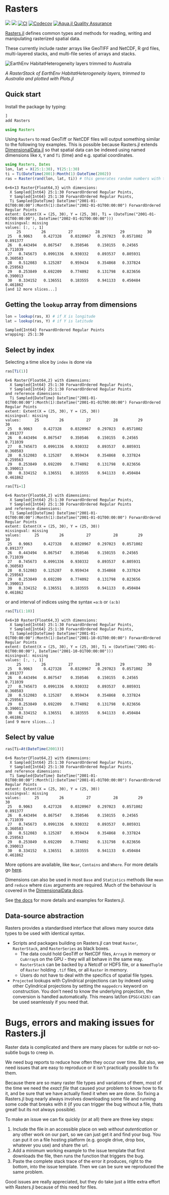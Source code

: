 # Rasters

[![](https://img.shields.io/badge/docs-stable-blue.svg)](https://rafaqz.github.io/Rasters.jl/stable)
[![](https://img.shields.io/badge/docs-dev-blue.svg)](https://rafaqz.github.io/Rasters.jl/dev)
[![CI](https://github.com/rafaqz/Rasters.jl/actions/workflows/ci.yml/badge.svg)](https://github.com/rafaqz/Rasters.jl/actions/workflows/ci.yml)
[![Codecov](https://codecov.io/gh/rafaqz/Rasters.jl/branch/main/graph/badge.svg)](https://codecov.io/gh/rafaqz/Rasters.jl)
[![Aqua.jl Quality Assurance](https://img.shields.io/badge/Aquajl-%F0%9F%8C%A2-aqua.svg)](https://github.com/JuliaTesting/Aqua.jl)

[Rasters.jl](https://rafaqz.github.io/Rasters.jl/dev) defines common types and methods for reading, writing and
manipulating rasterized spatial data. 

These currently include raster arrays like GeoTIFF and NetCDF, R grd files, 
multi-layered stacks, and multi-file series of arrays and stacks. 

![EarthEnv HabitatHeterogeneity layers trimmed to Australia](https://rafaqz.github.io/Rasters.jl/stable/trim_example_after.png)

_A RasterStack of EarthEnv HabitatHeterogeneity layers, trimmed to Australia and plotted with Plots.jl_

## Quick start
Install the package by typing:

```julia
]
add Rasters
```

```julia
using Rasters
```

Using `Rasters` to read GeoTiff or NetCDF files will output something similar to the
following toy examples. This is possible because Rasters.jl extends
[DimensionalData.jl](https://github.com/rafaqz/DimensionalData.jl) so that
spatial data can be indexed using named dimensions like `X`, `Y` and `Ti` (time)
and e.g. spatial coordinates.

```julia
using Rasters, Dates
lon, lat = X(25:1:30), Y(25:1:30)
ti = Ti(DateTime(2001):Month(1):DateTime(2002))
ras = Raster(rand(lon, lat, ti)) # this generates random numbers with the dimensions given
```
```
6×6×13 Raster{Float64,3} with dimensions: 
  X Sampled{Int64} 25:1:30 ForwardOrdered Regular Points,
  Y Sampled{Int64} 25:1:30 ForwardOrdered Regular Points,
  Ti Sampled{DateTime} DateTime("2001-01-01T00:00:00"):Month(1):DateTime("2002-01-01T00:00:00") ForwardOrdered Regular Points
extent: Extent(X = (25, 30), Y = (25, 30), Ti = (DateTime("2001-01-01T00:00:00"), DateTime("2002-01-01T00:00:00")))
missingval: missing
values: [:, :, 1]
     25         26          27          28         29          30
 25   0.9063     0.427328    0.0320967   0.297023   0.0571002   0.891377
 26   0.443494   0.867547    0.350546    0.150155   0.24565     0.711039
 27   0.745673   0.0991336   0.930332    0.893537   0.805931    0.360583
 28   0.512083   0.125287    0.959434    0.354868   0.337824    0.259563
 29   0.253849   0.692209    0.774092    0.131798   0.823656    0.390013
 30   0.334152   0.136551    0.183555    0.941133   0.450484    0.461862
[and 12 more slices...]
```

## Getting the `lookup` array from dimensions

```julia
lon = lookup(ras, X) # if X is longitude
lat = lookup(ras, Y) # if Y is latitude
```
```
Sampled{Int64} ForwardOrdered Regular Points
wrapping: 25:1:30
```

## Select by index

Selecting a time slice by `index` is done via

```julia
ras[Ti(1)]
```
```
6×6 Raster{Float64,2} with dimensions: 
  X Sampled{Int64} 25:1:30 ForwardOrdered Regular Points,
  Y Sampled{Int64} 25:1:30 ForwardOrdered Regular Points
and reference dimensions: 
  Ti Sampled{DateTime} DateTime("2001-01-01T00:00:00"):Month(1):DateTime("2001-01-01T00:00:00") ForwardOrdered Regular Points
extent: Extent(X = (25, 30), Y = (25, 30))
missingval: missing
values:      25         26          27          28         29          30
 25   0.9063     0.427328    0.0320967   0.297023   0.0571002   0.891377
 26   0.443494   0.867547    0.350546    0.150155   0.24565     0.711039
 27   0.745673   0.0991336   0.930332    0.893537   0.805931    0.360583
 28   0.512083   0.125287    0.959434    0.354868   0.337824    0.259563
 29   0.253849   0.692209    0.774092    0.131798   0.823656    0.390013
 30   0.334152   0.136551    0.183555    0.941133   0.450484    0.461862
```

```julia
ras[Ti=1]
```
```
6×6 Raster{Float64,2} with dimensions: 
  X Sampled{Int64} 25:1:30 ForwardOrdered Regular Points,
  Y Sampled{Int64} 25:1:30 ForwardOrdered Regular Points
and reference dimensions: 
  Ti Sampled{DateTime} DateTime("2001-01-01T00:00:00"):Month(1):DateTime("2001-01-01T00:00:00") ForwardOrdered Regular Points
extent: Extent(X = (25, 30), Y = (25, 30))
missingval: missing
values:      25         26          27          28         29          30
 25   0.9063     0.427328    0.0320967   0.297023   0.0571002   0.891377
 26   0.443494   0.867547    0.350546    0.150155   0.24565     0.711039
 27   0.745673   0.0991336   0.930332    0.893537   0.805931    0.360583
 28   0.512083   0.125287    0.959434    0.354868   0.337824    0.259563
 29   0.253849   0.692209    0.774092    0.131798   0.823656    0.390013
 30   0.334152   0.136551    0.183555    0.941133   0.450484    0.461862
```

or and interval of indices using the syntax `=a:b` or `(a:b)`

```julia
ras[Ti(1:10)]
```
```
6×6×10 Raster{Float64,3} with dimensions: 
  X Sampled{Int64} 25:1:30 ForwardOrdered Regular Points,
  Y Sampled{Int64} 25:1:30 ForwardOrdered Regular Points,
  Ti Sampled{DateTime} DateTime("2001-01-01T00:00:00"):Month(1):DateTime("2001-10-01T00:00:00") ForwardOrdered Regular Points
extent: Extent(X = (25, 30), Y = (25, 30), Ti = (DateTime("2001-01-01T00:00:00"), DateTime("2001-10-01T00:00:00")))
missingval: missing
values: [:, :, 1]
     25         26          27          28         29          30
 25   0.9063     0.427328    0.0320967   0.297023   0.0571002   0.891377
 26   0.443494   0.867547    0.350546    0.150155   0.24565     0.711039
 27   0.745673   0.0991336   0.930332    0.893537   0.805931    0.360583
 28   0.512083   0.125287    0.959434    0.354868   0.337824    0.259563
 29   0.253849   0.692209    0.774092    0.131798   0.823656    0.390013
 30   0.334152   0.136551    0.183555    0.941133   0.450484    0.461862
[and 9 more slices...]
```

## Select by value

```julia
ras[Ti=At(DateTime(2001))]
```
```
6×6 Raster{Float64,2} with dimensions: 
  X Sampled{Int64} 25:1:30 ForwardOrdered Regular Points,
  Y Sampled{Int64} 25:1:30 ForwardOrdered Regular Points
and reference dimensions: 
  Ti Sampled{DateTime} DateTime("2001-01-01T00:00:00"):Month(1):DateTime("2001-01-01T00:00:00") ForwardOrdered Regular Points
extent: Extent(X = (25, 30), Y = (25, 30))
missingval: missing
values:      25         26          27          28         29          30
 25   0.9063     0.427328    0.0320967   0.297023   0.0571002   0.891377
 26   0.443494   0.867547    0.350546    0.150155   0.24565     0.711039
 27   0.745673   0.0991336   0.930332    0.893537   0.805931    0.360583
 28   0.512083   0.125287    0.959434    0.354868   0.337824    0.259563
 29   0.253849   0.692209    0.774092    0.131798   0.823656    0.390013
 30   0.334152   0.136551    0.183555    0.941133   0.450484    0.461862
```

More options are available, like  `Near`, `Contains` and `Where`. For more details go [here](https://rafaqz.github.io/Rasters.jl/dev/#Subsetting-an-object).

Dimensions can also be used in most `Base` and `Statistics` methods like `mean`
and `reduce` where `dims` arguments are required. Much of the behaviour is
covered in the [DimensionalData
docs](https://rafaqz.github.io/DimensionalData.jl/stable/).

See [the docs](https://rafaqz.github.io/Rasters.jl/stable) for more details and
examples for Rasters.jl.

## Data-source abstraction

Rasters provides a standardised interface that allows many source data types to
be used with identical syntax.

- Scripts and packages building on Rasters.jl can treat `Raster`,
  `RasterStack`, and `RasterSeries` as black boxes.
  - The data could hold GeoTiff or NetCDF files, `Array`s in memory or
    `CuArray`s on the GPU - they will all behave in the same way.
  - `RasterStack` can be backed by a Netcdf or HDF5 file, or a `NamedTuple` of
    `Raster` holding `.tif` files, or all `Raster` in memory.
  - Users do not have to deal with the specifics of spatial file types.
- `Projected` lookups with Cylindrical projections can by indexed using other Cylindrical projections
  by setting the `mappedcrs` keyword on construction. You don't need to know the underlying
  projection, the conversion is handled automatically. This means lat/lon
  `EPSG(4326)` can be used seamlessly if you need that.


# Bugs, errors and making issues for Rasters.jl

Raster data is complicated and there are many places for subtle or not-so-subtle bugs to creep in.

We need bug reports to reduce how often they occur over time. But also, we need issues that are easy to reproduce or it isn't practically possible to fix them.

Because there are so many raster file types and variations of them, most of the time we need the *exact file* that caused your problem to know how to fix it, and be sure that we have actually fixed it when we are done. So fixing a Rasters.jl bug nearly always involves downloading some file and running some code that breaks with it (if you can trigger the bug without a file, thats great! but its not always possible).

To make an issue we can fix quickly (or at all) there are three key steps:

1. Include the file in an accessible place on web *without autentication* or any other work on our part, so we can just get it and find your bug. You can put it on a file hosting platform (e.g. google drive, drop box, whatever you use) and share the url.
2. Add a minimum working example to the issue template that first downloads the file, then runs the function that triggers the bug.
3. Paste the complete stack trace of the error it produces, right to the bottom, into the issue template. Then we can be sure we reproduced the same problem.

Good issues are really appreciated, but they do take just a little extra effort with Rasters.jl because of this need for files.

